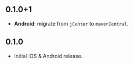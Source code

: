 ## 0.1.0+1
- **Android**: migrate from `jCenter` to `mavenCentral`.

## 0.1.0

- Initial iOS & Android release.
